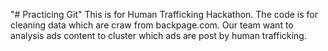 "# Practicing Git" 
This is for Human Trafficking Hackathon. 
The code is for cleaning data which are craw from backpage.com.
Our team want to analysis ads content to cluster which ads are post by human trafficking.

